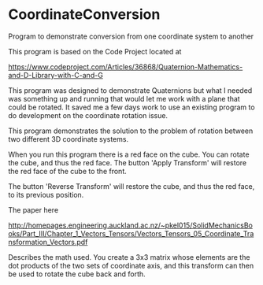 # CoordinateConversion
Program to demonstrate conversion from one coordinate system to another

This program is based on the Code Project located at

https://www.codeproject.com/Articles/36868/Quaternion-Mathematics-and-D-Library-with-C-and-G

This program was designed to demonstrate Quaternions but what I needed was something up and running that would let me 
work with a plane that could be rotated. It saved me a few days work to use an existing program to do development on the coordinate rotation issue.

This program demonstrates the solution to the problem of rotation between two different 3D coordinate systems.

When you run this program there is a red face on the cube. You can rotate the cube, and thus the red face. The button 'Apply Transform' will restore the red face of the cube to the front.

The button 'Reverse Transform' will restore the cube, and thus the red face, to its previous position.

The paper here 

http://homepages.engineering.auckland.ac.nz/~pkel015/SolidMechanicsBooks/Part_III/Chapter_1_Vectors_Tensors/Vectors_Tensors_05_Coordinate_Transformation_Vectors.pdf

Describes the math used. You create a 3x3 matrix whose elements are the dot products of the two sets of coordinate axis, and this transform can then be used to rotate the cube back and forth.
